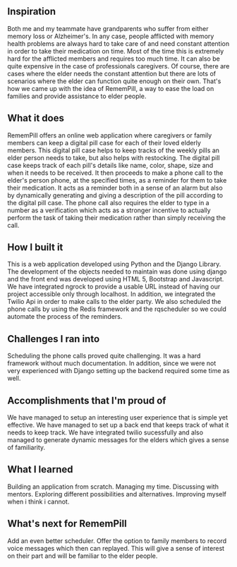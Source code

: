 ## Inspiration
Both me and my teammate have grandparents who suffer from either memory loss or Alzheimer's. In any case, people afflicted with memory health problems are always hard to take care of and need constant attention in order to take their medication on time. Most of the time this is extremely hard for the afflicted members and requires too much time. It can also be quite expensive in the case of professionals caregivers. Of course, there are cases where the elder needs the constant attention but there are lots of scenarios where the elder can function quite enough on their own. That's how we came up with the idea of RememPill, a way to ease the load on families and provide assistance to elder people.
## What it does
RememPill offers an online web application where caregivers or family members can keep a digital pill case for each of their loved elderly members. This digital pill case helps to keep tracks of the weekly pills an elder person needs to take, but also helps with restocking. The digital pill case keeps track of each pill's details like name, color, shape, size and when it needs to be received. It then proceeds to make a phone call to the elder's person phone, at the specified times, as a reminder for them to take their medication. It acts as a reminder both in a sense of an alarm but also by dynamically generating and giving a description of the pill according to the digital pill case. The phone call also requires the elder to type in a number as a verification which acts as a stronger incentive to actually perform the task of taking their medication rather than simply receiving the call.
## How I built it
This is a web application developed using Python and the Django Library. The development of the objects needed to maintain was done using django and the front end was developed using HTML 5, Bootstrap and Javascript. We have integrated ngrock to provide a usable URL instead of having our project accessible only through localhost. In addition, we integrated the Twilio Api in order to make calls to the elder party. We also scheduled the phone calls by using the Redis framework and the rqscheduler so we could automate the process of the reminders.

## Challenges I ran into
Scheduling the phone calls proved quite challenging. It was a hard framework without much documentation. In addition, since we were not very experienced with Django setting up the backend required some time as well. 

## Accomplishments that I'm proud of
We have managed to setup an interesting user experience that is simple yet effective. We have managed to set up a back end that keeps track of what it needs to keep track. We have integrated twilio sucessfully and also managed to generate dynamic messages for the elders which gives a sense of familiarity. 
## What I learned
Building an application from scratch. Managing my time. Discussing with mentors. Exploring different possibilities and alternatives. Improving myself when i think i cannot. 

## What's next for RememPill
Add an even better scheduler. Offer the option to family members to record voice messages which then can replayed. This will give a sense of interest on their part and will be familiar to the elder people.

